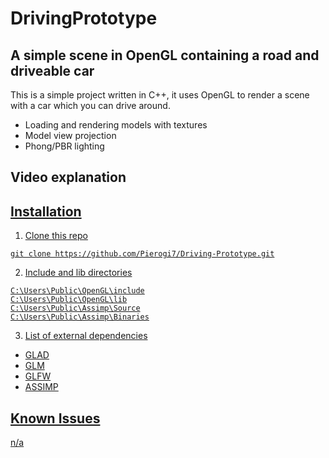 # DrivingPrototype


## A simple scene in OpenGL containing a road and driveable car

This is a simple project written in C++, it uses OpenGL to render a scene with a
car which you can drive around.

* Loading and rendering models with textures
* Model view projection
* Phong/PBR lighting


## Video explanation
<a href="https://www.youtube.com/watch?v=kvO_nHnvPtQ"
target="_blank">

## Installation

1. Clone this repo
```
git clone https://github.com/Pierogi7/Driving-Prototype.git
```
2. Include and lib directories
```
C:\Users\Public\OpenGL\include
C:\Users\Public\OpenGL\lib
C:\Users\Public\Assimp\Source
C:\Users\Public\Assimp\Binaries
```
3. List of external dependencies
* GLAD
* GLM
* GLFW
* ASSIMP

## Known Issues

n/a

